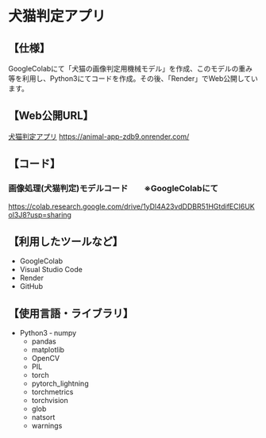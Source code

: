 # 犬猫判定アプリ
## 【仕様】
GoogleColabにて「犬猫の画像判定用機械モデル」を作成、このモデルの重み等を利用し、Python3にてコードを作成。その後、「Render」でWeb公開しています。
## 【Web公開URL】
[犬猫判定アプリ](https://animal-app-zdb9.onrender.com/)  https://animal-app-zdb9.onrender.com/
## 【コード】
### 画像処理(犬猫判定)モデルコード　　※GoogleColabにて
https://colab.research.google.com/drive/1yDl4A23vdDDBR51HGtdifECI6UKol3J8?usp=sharing
## 【利用したツールなど】
- GoogleColab
- Visual Studio Code
- Render
- GitHub
## 【使用言語・ライブラリ】
- Python3
  ‐ numpy
  - pandas
  - matplotlib
  - OpenCV
  - PIL
  - torch
  - pytorch_lightning
  - torchmetrics
  - torchvision
  - glob
  - natsort
  - warnings
